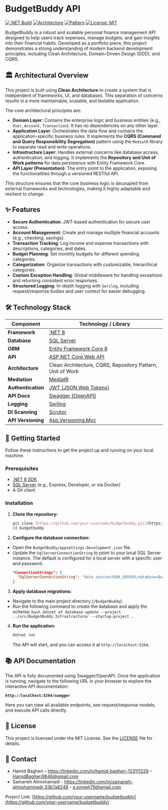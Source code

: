 # BudgetBuddy API

[![.NET Build](https://img.shields.io/badge/.NET-8.0-blueviolet)](https://dotnet.microsoft.com/en-us/download/dotnet/8.0)
[![Architecture](https://img.shields.io/badge/Architecture-Clean%20Architecture-blue)](https://blog.cleancoder.com/uncle-bob/2012/08/13/the-clean-architecture.html)
[![Pattern](https://img.shields.io/badge/Pattern-CQRS%20%26%20Repository-orange)](https://martinfowler.com/bliki/CQRS.html)
[![License: MIT](https://img.shields.io/badge/License-MIT-yellow.svg)](https://opensource.org/licenses/MIT)

BudgetBuddy is a robust and scalable personal finance management API designed to help users track expenses, manage budgets, and gain insights into their financial habits. Developed as a portfolio piece, this project demonstrates a strong understanding of modern backend development principles, including Clean Architecture, Domain-Driven Design (DDD), and CQRS.

## 🏛️ Architectural Overview

This project is built using **Clean Architecture** to create a system that is independent of frameworks, UI, and databases. This separation of concerns results in a more maintainable, scalable, and testable application.

The core architectural principles are:

* **Domain Layer**: Contains the enterprise logic and business entities (e.g., `User`, `Account`, `Transaction`). It has no dependencies on any other layer.
* **Application Layer**: Orchestrates the data flow and contains the application-specific business rules. It implements the **CQRS (Command and Query Responsibility Segregation)** pattern using the `MediatR` library to separate read and write operations.
* **Infrastructure Layer**: Handles external concerns like database access, authentication, and logging. It implements the **Repository and Unit of Work patterns** for data persistence with Entity Framework Core.
* **API Layer (Presentation)**: The entry point to the application, exposing the functionalities through a versioned RESTful API.

This structure ensures that the core business logic is decoupled from external frameworks and technologies, making it highly adaptable and resilient to change.

## ✨ Features

* **Secure Authentication**: JWT-based authentication for secure user access.
* **Account Management**: Create and manage multiple financial accounts (e.g., checking, savings).
* **Transaction Tracking**: Log income and expense transactions with descriptions, categories, and dates.
* **Budget Planning**: Set monthly budgets for different spending categories.
* **Categorization**: Organize transactions with customizable, hierarchical categories.
* **Custom Exception Handling**: Global middleware for handling exceptions and returning consistent error responses.
* **Structured Logging**: In-depth logging with `Serilog`, including request/response bodies and user context for easier debugging.

## 🛠️ Technology Stack

| Component         | Technology / Library                                                                                                |
| ----------------- | ------------------------------------------------------------------------------------------------------------------- |
| **Framework** | [.NET 8](https://dotnet.microsoft.com/en-us/download/dotnet/8.0)                                                    |
| **Database** | [SQL Server](https://www.microsoft.com/en-us/sql-server)                                                            |
| **ORM** | [Entity Framework Core 8](https://learn.microsoft.com/en-us/ef/core/)                                               |
| **API** | [ASP.NET Core Web API](https://learn.microsoft.com/en-us/aspnet/core/web-api/)                                      |
| **Architecture** | Clean Architecture, CQRS, Repository Pattern, Unit of Work                                                          |
| **Mediation** | [MediatR](https://github.com/jbogard/MediatR)                                                                       |
| **Authentication**| [JWT (JSON Web Tokens)](https://jwt.io/)                                                                            |
| **API Docs** | [Swagger (OpenAPI)](https://swagger.io/)                                                                            |
| **Logging** | [Serilog](https://serilog.net/)                                                                                     |
| **DI Scanning** | [Scrutor](https://github.com/khellang/Scrutor)                                                                      |
| **API Versioning**| [Asp.Versioning.Mvc](https://github.com/dotnet/aspnet-api-versioning)                                               |

## 🚀 Getting Started

Follow these instructions to get the project up and running on your local machine.

### Prerequisites

* [.NET 8 SDK](https://dotnet.microsoft.com/en-us/download/dotnet/8.0)
* [SQL Server](https://www.microsoft.com/en-us/sql-server/sql-server-downloads) (e.g., Express, Developer, or via Docker)
* A Git client

### Installation

1.  **Clone the repository:**
    ```bash
    git clone [https://github.com/your-username/budgetbuddy.git](https://github.com/your-username/budgetbuddy.git)
    cd budgetbuddy
    ```

2.  **Configure the database connection:**
   * Open the `BudgetBuddy/appsettings.Development.json` file.
   * Update the `SqlServerConnectionString` to point to your local SQL Server instance. The default is configured for a local server with a specific user and password.
       ```json
       "ConnectionStrings": {
         "SqlServerConnectionString": "data source=YOUR_SERVER;database=BudgetBuddy;user id=YOUR_USER;password=YOUR_PASSWORD;TrustServerCertificate=true;"
       }
       ```

3.  **Apply database migrations:**
   * Navigate to the main project directory (`/BudgetBuddy`).
   * Run the following command to create the database and apply the schema:
    ```bash
    dotnet ef database update --project ../src/BudgetBuddy.Infrastructure/ --startup-project .
    ```

4.  **Run the application:**
    ```bash
    dotnet run
    ```
    The API will start, and you can access it at `http://localhost:5264`.

## 📚 API Documentation

The API is fully documented using Swagger/OpenAPI. Once the application is running, navigate to the following URL in your browser to explore the interactive API documentation:

**`http://localhost:5264/swagger`**

Here you can view all available endpoints, see request/response models, and execute API calls directly.

## 📝 License

This project is licensed under the MIT License. See the [LICENSE](LICENSE.md) file for details.

## 📧 Contact

* Hamid Bagheri – https://linkedin.com/in/hamid-bagheri-133111229 – HamidBagheri9846@gmail.com
* Samaneh Alimohamadi - https://linkedin.com/in/samaneh-alimohammadi-33b7a6248 - a.smneh79@gmail.com

Project Link: [https://github.com/your-username/budgetbuddy](https://github.com/your-username/budgetbuddy)